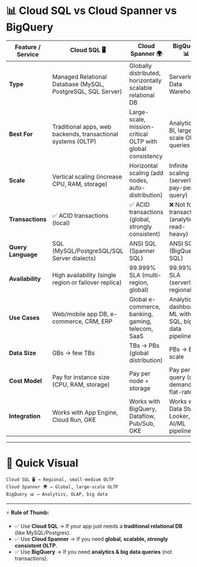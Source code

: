 # 📊 Cloud SQL vs Cloud Spanner vs BigQuery

| Feature / Service  | **Cloud SQL** 🖥️                                            | **Cloud Spanner** 🌍                                       | **BigQuery** 📊                                       |
| ------------------ | ------------------------------------------------------------ | ---------------------------------------------------------- | ----------------------------------------------------- |
| **Type**           | Managed Relational Database (MySQL, PostgreSQL, SQL Server)  | Globally distributed, horizontally scalable relational DB  | Serverless Data Warehouse                             |
| **Best For**       | Traditional apps, web backends, transactional systems (OLTP) | Large-scale, mission-critical OLTP with global consistency | Analytics, BI, large-scale OLAP queries               |
| **Scale**          | Vertical scaling (increase CPU, RAM, storage)                | Horizontal scaling (add nodes, auto-distribution)          | Infinite scaling (serverless, pay-per-query)          |
| **Transactions**   | ✅ ACID transactions (local)                                  | ✅ ACID transactions (global, strongly consistent)          | ❌ Not for transactions (analytical, read-heavy)       |
| **Query Language** | SQL (MySQL/PostgreSQL/SQL Server dialects)                   | ANSI SQL (Spanner SQL)                                     | ANSI SQL (BigQuery SQL)                               |
| **Availability**   | High availability (single region or failover replica)        | 99.999% SLA (multi-region, global)                         | 99.99% SLA (serverless, regional)                     |
| **Use Cases**      | Web/mobile app DB, e-commerce, CRM, ERP                      | Global e-commerce, banking, gaming, telecom, SaaS          | Analytics dashboards, ML with SQL, big data pipelines |
| **Data Size**      | GBs → few TBs                                                | TBs → PBs (global distribution)                            | PBs → EB scale                                        |
| **Cost Model**     | Pay for instance size (CPU, RAM, storage)                    | Pay per node + storage                                     | Pay per query (on-demand) or flat-rate                |
| **Integration**    | Works with App Engine, Cloud Run, GKE                        | Works with BigQuery, Dataflow, Pub/Sub, GKE                | Works with Data Studio, Looker, AI/ML pipelines       |

---

# 🔄 Quick Visual

```
Cloud SQL 🖥️ → Regional, small-medium OLTP  
Cloud Spanner 🌍 → Global, large-scale OLTP  
BigQuery 📊 → Analytics, OLAP, big data
```

---

⚡ **Rule of Thumb:**

* ✅ Use **Cloud SQL** → If your app just needs a **traditional relational DB** (like MySQL/Postgres).
* ✅ Use **Cloud Spanner** → If you need **global, scalable, strongly consistent OLTP**.
* ✅ Use **BigQuery** → If you need **analytics & big data queries** (not transactions).
